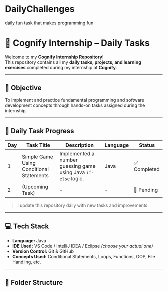 # DailyChallenges
daily fun task that makes programming fun  
# 🎯 Cognify Internship – Daily Tasks

Welcome to my **Cognify Internship Repository**!  
This repository contains all my **daily tasks, projects, and learning exercises** completed during my internship at **Cognify**.

---

## 🧠 Objective
To implement and practice fundamental programming and software development concepts through hands-on tasks assigned during the internship.

---

## 📅 Daily Task Progress

| Day | Task Title | Description | Language | Status |
|-----|-------------|-------------|-----------|---------|
| 1 | Simple Game Using Conditional Statements | Implemented a number guessing game using Java `if-else` logic. | Java | ✅ Completed |
| 2 | (Upcoming Task) | - | - | 🔄 Pending |

> I update this repository daily with new tasks and improvements.

---

## 💻 Tech Stack
- **Language:** Java  
- **IDE Used:** VS Code / IntelliJ IDEA / Eclipse *(choose your actual one)*  
- **Version Control:** Git & GitHub  
- **Concepts Used:** Conditional Statements, Loops, Functions, OOP, File Handling, etc.

---

## 📁 Folder Structure
